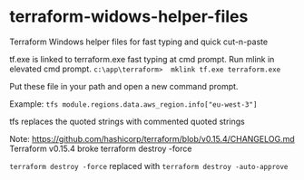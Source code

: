 # terraform-widows-helper-files
Terraform Windows helper files for fast typing and quick cut-n-paste

tf.exe is linked to terraform.exe fast typing at cmd prompt.
Run mlink in elevated cmd prompt.
`c:\app\terraform>  mklink tf.exe terraform.exe`

Put these file in your path and open a new command prompt.

Example: 
`tfs module.regions.data.aws_region.info["eu-west-3"]`

tfs replaces the quoted strings with commented quoted strings

Note: https://github.com/hashicorp/terraform/blob/v0.15.4/CHANGELOG.md
Terraform v0.15.4 broke terraform destroy -force

`terraform destroy -force` replaced with `terraform destroy -auto-approve`
